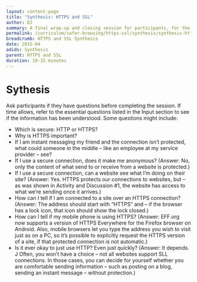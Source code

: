 ```yaml
---
layout: content-page
title: "Synthesis: HTTPS and SSL"
author: DJ
summary: A final wrap-up and closing session for participants, for the Safer Browsing - HTTPS and SSL module.
permalink: /curriculum/safer-browsing/https-ssl/synthesis/synthesis-https-ssl/
breadcrumb: HTTPS and SSL Synthesis 
date: 2015-04
adids: Synthesis
parent: HTTPS and SSL
duration: 10-15 minutes
---
```

# Sythesis

Ask participants if they have questions before completing the session. If time allows, refer to the essential questions listed in the Input section to see if the information has been understood. Some questions might include:
- Which is secure: HTTP or HTTPS?
- Why is HTTPS important?
- If I am instant messaging my friend and the connection isn’t protected, what could someone in the middle – like an employee at my service provider – see?
- If I use a secure connection, does it make me anonymous? (Answer: No, only the content of what send to or receive from a website is protected.)
- If I use a secure connection, can a website see what I’m doing on their site? (Answer: Yes. HTTPS protects our connections to websites, but – as was shown in Activity and Discussion #1, the website has access to what we’re sending once it arrives.)
- How can I tell if I am connected to a site over an HTTPS connection? (Answer: The address should start with “HTTPS” and – if the browser has a lock icon, that icon should show the lock closed.)
- How can I tell if my mobile phone is using HTTPS? (Answer: EFF.org now supports a version of HTTPS Everywhere for the Firefox browser on Android. Also, mobile browsers let you type the address you wish to visit just as on a PC, so it’s possible to explicitly request the HTTPS version of a site, if that protected connection is not automatic.)
- Is it ever okay to just use HTTP? Even just quickly? (Answer: It depends. J Often, you won’t have a choice – not all websites support SLL connections. In those cases, you can decide for yourself whether you are comfortable sending information – such as posting on a blog, sending an instant message – without protection.)
